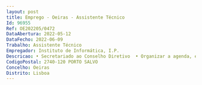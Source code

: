 ```yaml
--- 
layout: post
title: Emprego - Oeiras - Assistente Técnico
Id: 96955
Ref: OE202205/0472
DataAbertura: 2022-05-12
DataFecho: 2022-06-09
Trabalho: Assistente Técnico
Empregador: Instituto de Informática, I.P.
Descricao: • Secretariado ao Conselho Diretivo  • Organizar a agenda, efetuando a marcação de reuniões, entrevistas e outros compromissos, tendo em conta a sua duração e localização e procedendo a eventuais alterações  • Organizar reuniões, elaborando listas de participantes, convocatórias, preparando documentação de apoio  • Organizar deslocações da direção, efetuando reservas de hotel, marcação de transporte, preparação de documentação de apoio e assegurando outros meios necessários à realização das mesmas  • Receber chamadas telefónicas e outros contactos, efetuando a sua filtragem em função do tipo de assunto, da sua urgência e da disponibilidade da direção, ou encaminhando para outros serviços  • Selecionar, registar e entregar a correspondência urgente e pessoal e encaminhar a restante a fim de lhe ser dada a devida sequência  • Providenciar a expedição da correspondência da direção  • Redigir cartas ofícios, memorandos, notas informativas e outros textos de rotina administrativa, a partir de informação fornecida pela direção  • Controlar o material de apoio ao secretariado, verificando existências, detetando faltas e providenciando pela sua reposição.
CodigoPostal: 2740-120 PORTO SALVO
Concelho: Oeiras
Distrito: Lisboa
--- 
```

